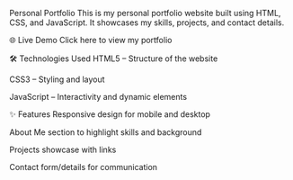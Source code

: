 Personal Portfolio
This is my personal portfolio website built using HTML, CSS, and JavaScript. It showcases my skills, projects, and contact details.

🌐 Live Demo
Click here to view my portfolio

🛠 Technologies Used
HTML5 – Structure of the website

CSS3 – Styling and layout

JavaScript – Interactivity and dynamic elements

✨ Features
Responsive design for mobile and desktop

About Me section to highlight skills and background

Projects showcase with links

Contact form/details for communication
